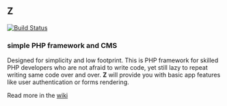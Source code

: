 ## Z

[![Build Status](https://travis-ci.org/lotcz/zEngine.svg?branch=v3)](https://travis-ci.org/lotcz/zEngine)

### simple PHP framework and CMS

Designed for simplicity and low footprint. This is PHP framework for skilled PHP developers who are not afraid to write code, yet still lazy to repeat writing same code over and over. **Z** will provide you with basic app features like user authentication or forms rendering.

Read more in the [wiki](https://github.com/lotcz/zEngine/wiki)
